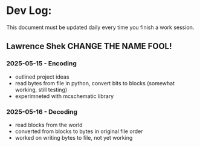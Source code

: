 # Dev Log:

This document must be updated daily every time you finish a work session.

## Lawrence Shek CHANGE THE NAME FOOL!

### 2025-05-15 - Encoding
- outlined project ideas
- read bytes from file in python, convert bits to blocks (somewhat working, still testing)
- experimneted with mcschematic library 

### 2025-05-16 - Decoding
- read blocks from the world
- converted from blocks to bytes in original file order
- worked on writing bytes to file, not yet working